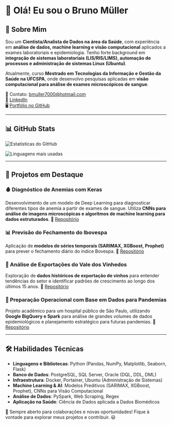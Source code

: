 # 👋 Olá! Eu sou o Bruno Müller

## 🚀 Sobre Mim
Sou um **Cientista/Analista de Dados na área da Saúde**, com experiência em **análise de dados, machine learning e visão computacional** aplicados a exames laboratoriais e epidemiologia. Tenho forte background em **integração de sistemas laboratoriais (LIS/RIS/LIMS), automação de processos e administração de sistemas Linux (Ubuntu)**. 

Atualmente, curso **Mestrado em Tecnologias da Informação e Gestão da Saúde na UFCSPA**, onde desenvolvo pesquisas aplicadas em **visão computacional para análise de exames microscópicos de sangue**.

📧 Contato: bmuller7000@hotmail.com  
💼 [LinkedIn](https://www.linkedin.com/in/bruno-muller-335630196/)  
🖥️ [Portfólio no GitHub](https://github.com/bmuller70)

---

## 📊 GitHub Stats

![Estatísticas do GitHub](https://github-readme-stats.vercel.app/api?username=bmuller70&show_icons=true&theme=dracula&count_private=true&include_all_commits=true)

![Linguagens mais usadas](https://github-readme-stats.vercel.app/api/top-langs/?username=bmuller70&layout=compact&theme=dracula&langs_count=10&hide=jupyter%20notebook&hide_title=false)

---


## 🔬 Projetos em Destaque

### 🩸 Diagnóstico de Anemias com Keras
Desenvolvimento de um modelo de Deep Learning para diagnosticar diferentes tipos de anemia a partir de exames de sangue. Utiliza **CNNs para análise de imagens microscópicas e algoritmos de machine learning para dados estruturados**.
🔗 [Repositório](https://github.com/bmuller70/Diagnostico_de_anemias_com_Keras)

### 📊 Previsão do Fechamento do Ibovespa
Aplicação de **modelos de séries temporais (SARIMAX, XGBoost, Prophet)** para prever o fechamento diário do índice Bovespa.
🔗 [Repositório](https://github.com/bmuller70/Previsao_IBOV)

### 🍷 Análise de Exportações do Vale dos Vinhedos
Exploração de **dados históricos de exportação de vinhos** para entender tendências do setor e identificar padrões de crescimento ao longo dos últimos 15 anos.
🔗 [Repositório](https://github.com/bmuller70/Analise_Vale_Vinhedos)

### 🏥 Preparação Operacional com Base em Dados para Pandemias
Projeto acadêmico para um hospital público de São Paulo, utilizando **Google BigQuery e Spark** para análise de grandes volumes de dados epidemiológicos e planejamento estratégico para futuras pandemias.
🔗 [Repositório](https://github.com/bmuller70/Pandemia_Analise_Dados)

---

## 🛠️ Habilidades Técnicas

- **Linguagens e Bibliotecas**: Python (Pandas, NumPy, Matplotlib, Seaborn, Flask)  
- **Banco de Dados**: PostgreSQL, SQL Server, Oracle (DQL, DDL, DML)  
- **Infraestrutura**: Docker, Portainer, Ubuntu (Administração de Sistemas)  
- **Machine Learning & AI**: Modelos Preditivos (SARIMAX, XGBoost, Prophet), CNNs para Visão Computacional  
- **Análise de Dados**: PySpark, Web Scraping, Regex  
- **Aplicação na Saúde**: Ciência de Dados aplicada a Dados Biomédicos  

📌 Sempre aberto para colaborações e novas oportunidades! Fique à vontade para explorar meus projetos e contribuir. 😃

